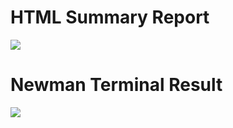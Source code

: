 # HTML Summary Report

![](https://github.com/farahnishu/postman-sqa-student-info/blob/master/images/HTML_Summary_Report.png)

# Newman Terminal Result

![](https://github.com/farahnishu/postman-sqa-student-info/blob/master/images/Newman_Terminal_Result.png)
